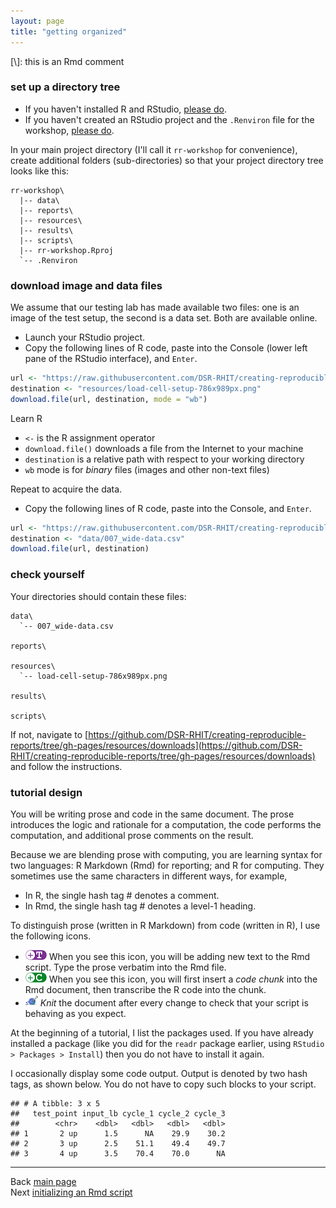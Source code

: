 ```yaml
---
layout: page
title: "getting organized"
---
```


[\\]: this is an Rmd comment





### set up a directory tree

- If you haven't installed R and RStudio, [please do](002_pre-hw.html). 
- If you haven't created an RStudio project and the `.Renviron` file for the workshop, [please do](002_pre-hw.html). 


In your main project directory (I'll call it `rr-workshop` for convenience), create additional folders (sub-directories) so that your project directory tree looks like this: 

```
rr-workshop\
  |-- data\
  |-- reports\
  |-- resources\
  |-- results\
  |-- scripts\
  |-- rr-workshop.Rproj
  `-- .Renviron
```



### download image and data files

We assume that our testing lab has made available two files: one is an image of the test setup, the second is a data set. Both are available online. 

- Launch your RStudio project.
- Copy the following lines of R code, paste into the Console (lower left pane of the RStudio interface), and `Enter`. 


```r
url <- "https://raw.githubusercontent.com/DSR-RHIT/creating-reproducible-reports/gh-pages/resources/load-cell-setup-786x989px.png"
destination <- "resources/load-cell-setup-786x989px.png"
download.file(url, destination, mode = "wb")
```

Learn R

- `<-` is the R assignment operator
- `download.file()` downloads a file from the Internet to your machine
- `destination` is a relative path with respect to your working directory 
- `wb` mode is for *binary* files (images and other non-text files)

Repeat to acquire the data. 

- Copy the following lines of R code, paste into the Console, and `Enter`. 


```r
url <- "https://raw.githubusercontent.com/DSR-RHIT/creating-reproducible-reports/gh-pages/data/007_wide-data.csv"
destination <- "data/007_wide-data.csv"
download.file(url, destination)
```

### check yourself

Your directories should contain these files:

    data\
      `-- 007_wide-data.csv

    reports\
    
    resources\
      `-- load-cell-setup-786x989px.png 
      
    results\
      
    scripts\

If not, navigate to [https://github.com/DSR-RHIT/creating-reproducible-reports/tree/gh-pages/resources/downloads](https://github.com/DSR-RHIT/creating-reproducible-reports/tree/gh-pages/resources/downloads) and follow the instructions. 

### tutorial design

You will be writing prose and code in the same document. The prose introduces the logic and rationale for a computation, the code performs the computation, and additional prose comments on the result. 

Because we are blending prose with computing, you are learning syntax for two languages: R Markdown (Rmd) for reporting; and R for computing. They sometimes use the same characters in different ways, for example, 

- In R, the single hash tag # denotes a comment.
- In Rmd, the single hash tag # denotes a level-1 heading. 

To distinguish prose (written in R Markdown) from code (written in R), I use the following icons. 

- ![](../resources/images/text-icon.png)<!-- --> When you see this icon, you will be adding new text to the Rmd script. Type the prose verbatim into the Rmd file.
- ![](../resources/images/code-icon.png)<!-- --> When you see this icon, you will first insert a *code chunk*  into the Rmd document, then transcribe the R code into the chunk. 
- ![](../resources/images/knit-icon.png)<!-- --> *Knit* the document after every change to check that your script is behaving as you expect.   

At the beginning of a tutorial, I list the packages used. If you have already installed a package (like you did for the `readr` package earlier, using `RStudio > Packages > Install`) then you do not have to install it again. 

I occasionally display some code output. Output is denoted by two hash tags, as shown below. You do not have to copy such blocks to your script.




```
## # A tibble: 3 x 5
##   test_point input_lb cycle_1 cycle_2 cycle_3
##        <chr>    <dbl>   <dbl>   <dbl>   <dbl>
## 1       2 up      1.5      NA    29.9    30.2
## 2       3 up      2.5    51.1    49.4    49.7
## 3       4 up      3.5    70.4    70.0      NA
```







---
Back [main page](../index.html)<br>
Next [initializing an Rmd script](105_initializing-an-Rmd-script.html)




